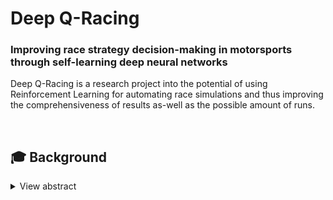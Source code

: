 # Deep Q-Racing

### Improving race strategy decision-making in motorsports through self-learning deep neural networks

Deep Q-Racing is a research project into the potential of using Reinforcement Learning for automating
race simulations and thus improving the comprehensiveness of results as-well as the possible amount of runs.

<br>

## 🎓 Background

<details>
<summary>View abstract</summary>
<br>
One decisive factor in the outcome of races in circuit motorsports is the race strategy.
The strategic potential of this strategy hereby stems from the timing of pit stops.
These stops become neccessary, as fuel is consumed and tires decrease in performance over the course of a race.
Deciding on a pit stop to replace these tires with a new set and refueling the car for the desired stint length contracts these affects.
Such a stop also induces drawback in form of time loss, as a speed limit is enforced when traveling through the pit lane.
Furthermore, the service conducted on the car might also increase this time loss.

Race strategy is therefore defined as balancing the benefits and costs of pit stops.
As of today, race simulations are applied in order to estimate the best possible race strategy beforehand, which reduces the required race time to a minimum.
These simulations greatly vary in granularity in prior literature and effects of probabilistic nature have to be considered.
Also, manual input of desired inlaps has to be made for each participant.

Such a simulation is implemented in this work and further adapted to the regulations of the NLS race series.
The simulation is integrated with OpenAi’s Gym framework, to serve as an environment for reinforcement learning agents to train in.
In order to automate the race simulation, an agent is implemented with the TensorFlow framework and the training is stabilized through experience replay.
Different hyper-parameter configurations, as well as observation-spaces and reward functions are evaluated.

It was found, that the agent made reasonable decisions regarding pit stop timing and refuel amount.
The learning rate and amount of episodes proved to be the most important parameters and using tire degradation in conjunction with the
current race position was found to be most fitting for policy development.

Keywords: race simulation, race strategy, Reinforcement Learning

</details>

<br>
